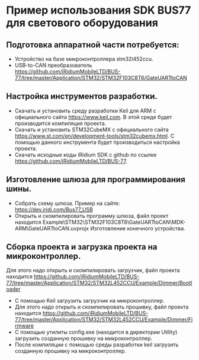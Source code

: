 # Пример использования SDK BUS77 для светового оборудования
## Подготовка аппаратной части потребуется:
* Устройство на базе микроконтроллера stm32l452ccu.
* USB-to-CAN преобразователь https://github.com/iRidiumMobileLTD/BUS-77/tree/master/Application/STM32/STM32F103C8T6/GateUARTtoCAN

## Настройка инструментов разработки.
* Скачать и установить среду разработки Keil для ARM с официального сайта https://www.keil.com. В этой среде будет производится компиляция проекта.
* Скачать и установить STM32CubeMX с официального сайта https://www.st.com/en/development-tools/stm32cubemx.html. С помощью данного инструмента будет производиться настройка проекта.
* Скачать исходные коды iRidium SDK с github по ссылке https://github.com/iRidiumMobileLTD/BUS-77.
 
## Изготовление шлюза для программирования шины.
* Собрать схему шлюза. Пример на сайте: https://dev.iridi.com/Bus77_USB
* Открыть и скомпилировать программу шлюза, файл проект находится Example\STM32\STM32F103C8T6\GateUARTtoCAN\MDK-ARM\GateUARTtoCAN.uvprojx
Изготовление конечного устройства.
 
## Сборка проекта и загрузка проекта на микроконтроллер.
 Для этого надо открыть и скомпилировать загрузчик, файл проекта находится https://github.com/iRidiumMobileLTD/BUS-77/tree/master/Application/STM32/STM32L452CCU/Example/Dimmer/Bootloader
* С помощью Keil загрузить загрузчик на микроконтроллер.
* Для этого надо открыть и скомпилировать прошивку, файл проекта находится https://github.com/iRidiumMobileLTD/BUS-77/tree/master/Application/STM32/STM32L452CCU/Example/Dimmer/Firmware
* С помощью утилиты config.exe (находится в директории Utility) загрузить созданную прошивку на микроконтроллер.
* После компиляции с помощью среды разработки keil загрузить созданную прошивку на микроконтроллер.
